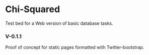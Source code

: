 # Chi-Squared #

Test bed for a Web version of basic database tasks. 

### V-0.1.1 ###

Proof of concept for static pages formatted with Twitter-bootstrap. 